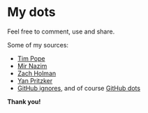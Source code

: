 # My dots

Feel free to comment, use and share.

Some of my sources:
* [Tim Pope](https://github.com/tpope/vim-pathogen)
* [Mir Nazim](http://mirnazim.org/writings/vim-plugins-i-use/)
* [Zach Holman](https://github.com/holman)
* [Yan Pritzker](https://github.com/skwp)
* [GitHub ignores](https://github.com/github/gitignore), and of course [GitHub dots](http://dotfiles.github.com/)

**Thank you!**
